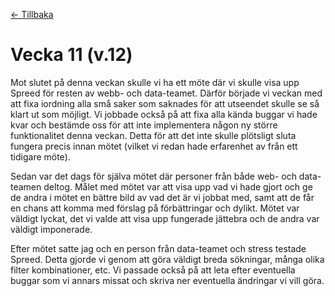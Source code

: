 [← Tillbaka](../README.md)

# Vecka 11 (v.12)

Mot slutet på denna veckan skulle vi ha ett möte där vi skulle visa upp Spreed för resten av webb- och data-teamet. Därför började vi veckan med att fixa iordning alla små saker som saknades för att utseendet skulle se så klart ut som möjligt. Vi jobbade också på att fixa alla kända buggar vi hade kvar och bestämde oss för att inte implementera någon ny större funktionalitet denna veckan. Detta för att det inte skulle plötsligt sluta fungera precis innan mötet (vilket vi redan hade erfarenhet av från ett tidigare möte).

Sedan var det dags för själva mötet där personer från både web- och data-teamen deltog. Målet med mötet var att visa upp vad vi hade gjort och ge de andra i mötet en bättre bild av vad det är vi jobbat med, samt att de får en chans att komma med förslag på förbättringar och dylikt. Mötet var väldigt lyckat, det vi valde att visa upp fungerade jättebra och de andra var väldigt imponerade.

Efter mötet satte jag och en person från data-teamet och stress testade Spreed. Detta gjorde vi genom att göra väldigt breda sökningar, många olika filter kombinationer, etc. Vi passade också på att leta efter eventuella buggar som vi annars missat och skriva ner eventuella ändringar vi vill göra.
